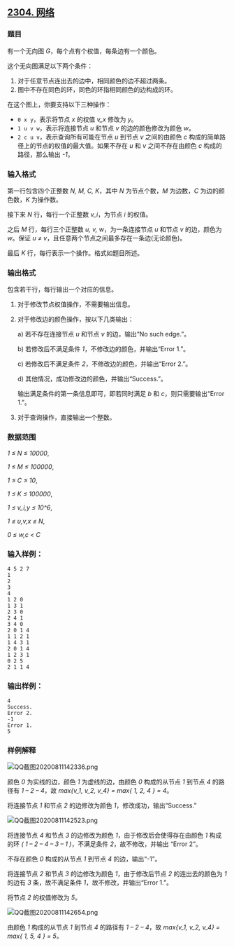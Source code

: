## [2304. 网络](https://www.acwing.com/problem/content/2306/)

### 题目

有一个无向图 *G*，每个点有个权值，每条边有一个颜色。

这个无向图满足以下两个条件：

1. 对于任意节点连出去的边中，相同颜色的边不超过两条。
2. 图中不存在同色的环，同色的环指相同颜色的边构成的环。

在这个图上，你要支持以下三种操作：

- `0 x y`，表示将节点 *x* 的权值 *v_x* 修改为 *y*。
- `1 u v w`，表示将连接节点 *u* 和节点 *v* 的边的颜色修改为颜色 *w*。
- `2 c u v`，表示查询所有可能在节点 *u* 到节点 *v* 之间的由颜色 *c* 构成的简单路径上的节点的权值的最大值。如果不存在 *u* 和 *v* 之间不存在由颜色 *c* 构成的路径，那么输出 *-1*。

### 输入格式

第一行包含四个正整数 *N, M, C, K*，其中 *N* 为节点个数，*M* 为边数，*C* 为边的颜色数，*K* 为操作数。

接下来 *N* 行，每行一个正整数 *v_i*，为节点 *i* 的权值。

之后 *M* 行，每行三个正整数 *u, v, w*，为一条连接节点 *u* 和节点 *v* 的边，颜色为 *w*。保证 *u ≠ v*，且任意两个节点之间最多存在一条边(无论颜色)。

最后 *K* 行，每行表示一个操作。格式如题目所述。

### 输出格式

包含若干行，每行输出一个对应的信息。

1. 对于修改节点权值操作，不需要输出信息。
2. 对于修改边的颜色操作，按以下几类输出：


    a) 若不存在连接节点 *u* 和节点 *v* 的边，输出“No such edge.”。


    b) 若修改后不满足条件 *1*，不修改边的颜色，并输出“Error 1.”。


    c) 若修改后不满足条件 *2*，不修改边的颜色，并输出“Error 2.”。


    d) 其他情况，成功修改边的颜色，并输出“Success.”。


    输出满足条件的第一条信息即可，即若同时满足 *b* 和 *c*，则只需要输出“Error 1.”。
3. 对于查询操作，直接输出一个整数。

### 数据范围

*1 ≤ N ≤ 10000*,

*1 ≤ M ≤ 100000*,

*1 ≤ C ≤ 10*,

*1 ≤ K ≤ 100000*,

*1 ≤ v_i,y ≤ 10^6*,

*1 ≤ u,v,x ≤ N*,

*0 ≤ w,c < C*

### 输入样例：

```
4 5 2 7
1
2
3
4
1 2 0
1 3 1
2 3 0
2 4 1
3 4 0
2 0 1 4
1 1 2 1
1 4 3 1
2 0 1 4
1 2 3 1
0 2 5
2 1 1 4
```

### 输出样例：

```
4
Success.
Error 2.
-1
Error 1.
5
```

### 样例解释

 ![QQ截图20200811142336.png](https://cdn.acwing.com/media/article/image/2020/08/11/19_410af3b2db-QQ截图20200811142336.png)

颜色 *0* 为实线的边，颜色 *1* 为虚线的边，由颜色 *0* 构成的从节点 *1* 到节点 *4* 的路径有 *1 – 2 – 4*，故 *max{v_1, v_2, v_4} = max{ 1, 2, 4 } = 4*。

将连接节点 *1* 和节点 *2* 的边修改为颜色 *1*，修改成功，输出“Success.”

 ![QQ截图20200811142523.png](https://cdn.acwing.com/media/article/image/2020/08/11/19_78881996db-QQ截图20200811142523.png)

将连接节点 *4* 和节点 *3* 的边修改为颜色 *1*，由于修改后会使得存在由颜色 *1* 构成的环 *( 1 – 2 – 4 – 3 – 1 )*，不满足条件 *2*，故不修改，并输出 “Error 2”。

不存在颜色 *0* 构成的从节点 *1* 到节点 *4* 的边，输出“-1”。

将连接节点 *2* 和节点 *3* 的边修改为颜色 *1*，由于修改后节点 *2* 的连出去的颜色为 *1* 的边有 *3* 条，故不满足条件 *1*，故不修改，并输出“Error 1.”。

将节点 *2* 的权值修改为 *5*。

 ![QQ截图20200811142654.png](https://cdn.acwing.com/media/article/image/2020/08/11/19_abc07204db-QQ截图20200811142654.png)

由颜色 *1* 构成的从节点 *1* 到节点 *4* 的路径有 *1 – 2 – 4*，故 *max{v_1, v_2, v_4} = max{ 1, 5, 4 } = 5*。
